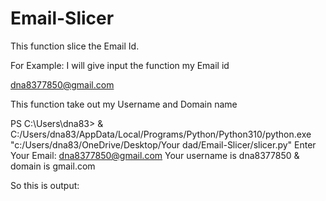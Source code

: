 # Email-Slicer

This function slice the Email Id.

For Example:
I will give input the function my Email id 

dna8377850@gmail.com

This function take out my Username and Domain name

PS C:\Users\dna83> & C:/Users/dna83/AppData/Local/Programs/Python/Python310/python.exe "c:/Users/dna83/OneDrive/Desktop/Your dad/Email-Slicer/slicer.py"
Enter Your Email: dna8377850@gmail.com
Your username is dna8377850 & domain is gmail.com

So this is output:
